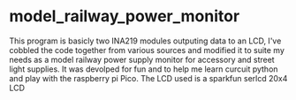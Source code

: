 # model_railway_power_monitor
 This program is basicly two INA219 modules outputing data to an LCD,
I've cobbled the code together from various sources and modified it to
suite my needs as a model railway power supply monitor for accessory and street light supplies.
It was devolped for fun and to help me learn curcuit python and play with the raspberry pi Pico.
The LCD used is a sparkfun serlcd 20x4 LCD
